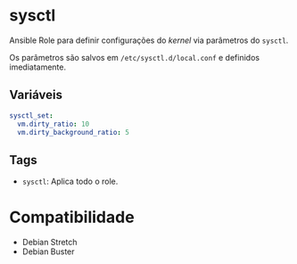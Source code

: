 # sysctl

Ansible Role para definir configurações do _kernel_ via parâmetros do `sysctl`.

Os parâmetros são salvos em `/etc/sysctl.d/local.conf` e definidos
imediatamente.

## Variáveis

```yaml
sysctl_set:
  vm.dirty_ratio: 10
  vm.dirty_background_ratio: 5
```

## Tags

- `sysctl`: Aplica todo o role.

# Compatibilidade

- Debian Stretch
- Debian Buster
